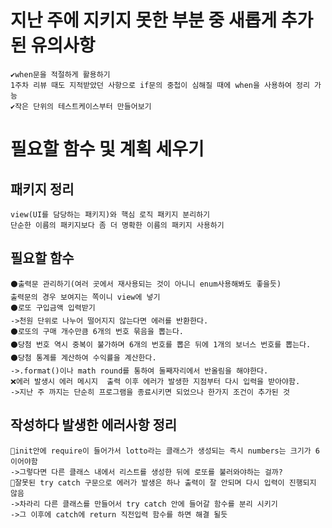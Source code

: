 # 지난 주에 지키지 못한 부분 중 새롭게 추가된 유의사항
    ✔when문을 적절하게 활용하기
    1주차 리뷰 때도 지적받았던 사항으로 if문의 중첩이 심해질 때에 when을 사용하여 정리 가능
    ✔작은 단위의 테스트케이스부터 만들어보기

# 필요할 함수 및 계획 세우기
## 패키지 정리
    view(UI를 담당하는 패키지)와 핵심 로직 패키지 분리하기
    단순한 이름의 패키지보다 좀 더 명확한 이름의 패키지 사용하기
## 필요할 함수
    ⚫출력문 관리하기(여러 곳에서 재사용되는 것이 아니니 enum사용해봐도 좋을듯)
    출력문의 경우 보여지는 쪽이니 view에 넣기
    ⚫로또 구입금액 입력받기
    ->천원 단위로 나누어 떨어지지 않는다면 에러를 반환한다.
    ⚫로또의 구매 개수만큼 6개의 번호 묶음을 뽑는다.
    ⚫당첨 번호 역시 중복이 불가하며 6개의 번호를 뽑은 뒤에 1개의 보너스 번호를 뽑는다.
    ⚫당첨 통계를 계산하여 수익률을 계산한다.
    ->.format()이나 math round를 통하여 둘째자리에서 반올림을 해야한다.
    ❌에러 발생시 에러 메시지  출력 이후 에러가 발생한 지점부터 다시 입력을 받아야함.
    ->지난 주 까지는 단순히 프로그램을 종료시키면 되었으나 한가지 조건이 추가된 것
## 작성하다 발생한 에러사항 정리
    🔴init안에 require이 들어가서 lotto라는 클래스가 생성되는 즉시 numbers는 크기가 6이어야함
    ->그렇다면 다른 클래스 내에서 리스트를 생성한 뒤에 로또를 불러와야하는 걸까?
    🔴잘못된 try catch 구문으로 에러가 발생은 하나 출력이 잘 안되며 다시 입력이 진행되지 않음
    ->차라리 다른 클래스를 만들어서 try catch 안에 들어갈 함수를 분리 시키기
    ->그 이후에 catch에 return 직전입력 함수를 하면 해결 될듯